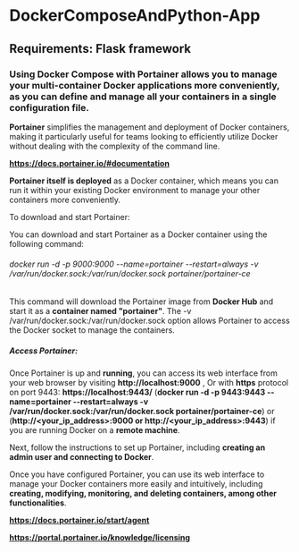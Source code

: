 # DockerComposeAndPython-App
## Requirements: Flask framework
### Using Docker Compose with __Portainer__ allows you to manage your multi-container Docker applications more conveniently, as you can define and manage all your containers in a single configuration file.
__Portainer__ simplifies the management and deployment of Docker containers, making it particularly useful for teams looking to efficiently utilize Docker without dealing with the complexity of the command line.

__https://docs.portainer.io/#documentation__

__Portainer itself is deployed__ as a Docker container, which means you can run it within your existing Docker environment to manage your other containers more conveniently.

To download and start Portainer:

You can download and start Portainer as a Docker container using the following command:
###### docker run -d -p 9000:9000 --name=portainer --restart=always -v /var/run/docker.sock:/var/run/docker.sock portainer/portainer-ce
This command will download the Portainer image from __Docker Hub__ and start it as a __container named "portainer"__. The -v /var/run/docker.sock:/var/run/docker.sock option allows Portainer to access the Docker socket to manage the containers.

##### Access Portainer:

Once Portainer is up and __running__, you can access its web interface from your web browser by visiting __http://localhost:9000__ ,  Or with __https__ protocol on port 9443:  __https://localhost:9443/__ (__docker run -d -p 9443:9443 --name=portainer --restart=always -v /var/run/docker.sock:/var/run/docker.sock portainer/portainer-ce__) or (__http://<your_ip_address>:9000 or http://<your_ip_address>:9443__) if you are running Docker on a __remote machine__. 

Next, follow the instructions to set up Portainer, including __creating an admin user and connecting to Docker__.

Once you have configured Portainer, you can use its web interface to manage your Docker containers more easily and intuitively, including __creating, modifying, monitoring, and deleting containers, among other functionalities__.

__https://docs.portainer.io/start/agent__

__https://portal.portainer.io/knowledge/licensing__
